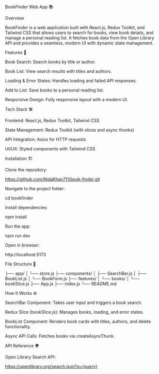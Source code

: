 BookFinder Web App 📚

Overview

BookFinder is a web application built with React.js, Redux Toolkit, and Tailwind CSS that allows users to search for books, view book details, and manage a personal reading list. It fetches book data from the Open Library API and provides a seamless, modern UI with dynamic state management.

Features 🚀

Book Search: Search books by title or author.

Book List: View search results with titles and authors.

Loading & Error States: Handles loading and failed API responses.

Add to List: Save books to a personal reading list.

Responsive Design: Fully responsive layout with a modern UI.

Tech Stack 🛠️

Frontend: React.js, Redux Toolkit, Tailwind CSS

State Management: Redux Toolkit (with slices and async thunks)

API Integration: Axios for HTTP requests

UI/UX: Styled components with Tailwind CSS

Installation 🏗️

Clone the repository:

https://github.com/NidaKhan711/book-finder.git

Navigate to the project folder:

cd bookfinder

Install dependencies:

npm install

Run the app:

npm run dev

Open in browser:

http://localhost:5173

File Structure 📂

├── app/
│   └── store.js
├── components/
│   ├── SearchBar.js
│   ├── BookList.js
│   └── BookForm.js
├── features/
│   └── books/
│       └── bookSlice.js
├── App.js
├── index.js
└── README.md

How It Works ⚙️

SearchBar Component: Takes user input and triggers a book search.

Redux Slice (bookSlice.js): Manages books, loading, and error states.

BookList Component: Renders book cards with titles, authors, and delete functionality.

Async API Calls: Fetches books via createAsyncThunk.

API Reference 🌍

Open Library Search API:

https://openlibrary.org/search.json?q={query}

